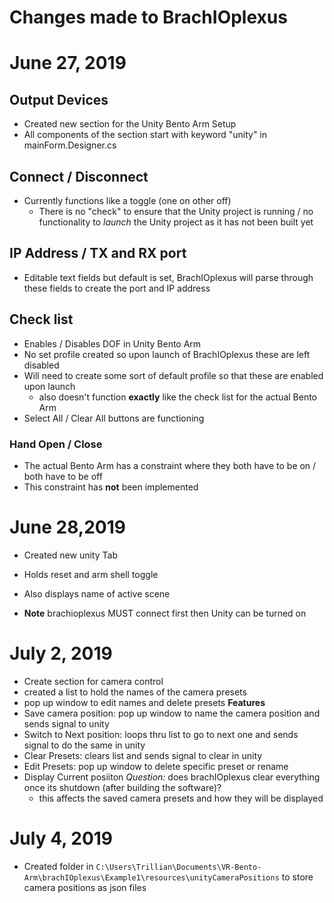 # Changes made to BrachIOplexus 
# June 27, 2019 
## Output Devices
- Created new section for the Unity Bento Arm Setup 
- All components of the section start with keyword "unity" in mainForm.Designer.cs 

## Connect / Disconnect 
- Currently functions like a toggle (one on other off) 
    - There is no "check" to ensure that the Unity project is running / no functionality 
    to *launch* the Unity project as it has not been built yet 

## IP Address / TX and RX port 
- Editable text fields but default is set, BrachIOplexus will parse through these fields 
to create the port and IP address 

## Check list 
- Enables / Disables DOF in Unity Bento Arm 
- No set profile created so upon launch of BrachIOplexus these are left disabled 
- Will need to create some sort of default profile so that these are enabled upon launch
    - also doesn't function **exactly** like the check list for the actual Bento Arm 
- Select All / Clear All buttons are functioning 

### Hand Open / Close
- The actual Bento Arm has a constraint where they both have to be on / both have to be off
- This constraint has **not** been implemented

# June 28,2019

- Created new unity Tab
- Holds reset and arm shell toggle

- Also displays name of active scene 

- **Note** brachioplexus MUST connect first then Unity can be turned on 

# July 2, 2019
- Create section for camera control 
- created a list<string> to hold the names of the camera presets
- pop up window to edit names and delete presets
**Features**
- Save camera position: pop up window to name the camera position and sends signal to unity
- Switch to Next position: loops thru list to go to next one and sends signal to do the same in unity
- Clear Presets: clears list and sends signal to clear in unity
- Edit Presets: pop up window to delete specific preset or rename 
- Display Current posiiton
*Question:* does brachIOplexus clear everything once its shutdown (after building the software)? 
    - this affects the saved camera presets and how they will be displayed

# July 4, 2019
- Created folder in `C:\Users\Trillian\Documents\VR-Bento-Arm\brachIOplexus\Example1\resources\unityCameraPositions` to store camera positions as json files 